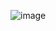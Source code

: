 ![image](https://user-images.githubusercontent.com/106908/60538735-2412e380-9d46-11e9-88a6-ddb049b80f2a.png)
